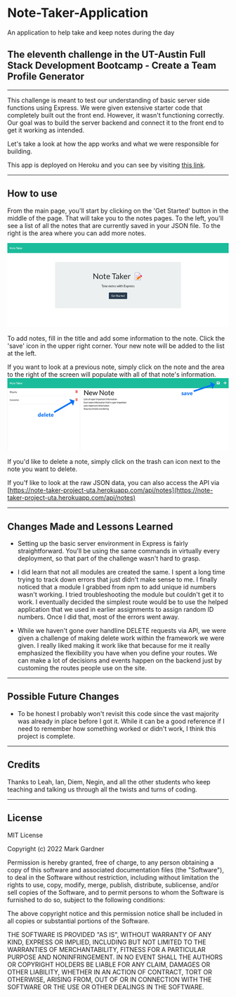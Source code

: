 # Note-Taker-Application
An application to help take and keep notes during the day

## The eleventh challenge in the UT-Austin Full Stack Development Bootcamp - Create a Team Profile Generator


___


This challenge is meant to test our understanding of basic server side functions using Express. We were given extensive starter code that completely built out the front end. However, it wasn't functioning correctly. Our goal was to build the server backend and connect it to the front end to get it working as intended. 

Let's take a look at how the app works and what we were responsible for building.

This app is deployed on Heroku and you can see by visiting [this link](https://note-taker-project-uta.herokuapp.com/).


___



## How to use

From the main page, you'll start by clicking on the 'Get Started' button in the middle of the page. That will take you to the notes pages. To the left, you'll see a list of all the notes that are currently saved in your JSON file. To the right is the area where you can add more notes.

![Main page for the Note Taker App](./Assets/Note%20taker%20main%20page.jpg)

To add notes, fill in the title and add some information to the note. Click the 'save' icon in the upper right corner. Your new note will be added to the list at the left.

If you want to look at a previous note, simply click on the note and the area to the right of the screen will populate with all of that note's information.
![Notes page for note taker app](./Assets/Notes%20in%20the%20note%20taker%20app.jpg)

If you'd like to delete a note, simply click on the trash can icon next to the note you want to delete.

If you'f like to look at the raw JSON data, you can also access the API via [https://note-taker-project-uta.herokuapp.com/api/notes](https://note-taker-project-uta.herokuapp.com/api/notes)


___


## Changes Made and Lessons Learned

- Setting up the basic server environment in Express is fairly straightforward. You'll be using the same commands in virtually every deployment, so that part of the challenge wasn't hard to grasp. 

- I did learn that not all modules are created the same. I spent a long time trying to track down errors that just didn't make sense to me. I finally noticed that a module I grabbed from npm to add unique id numbers wasn't working. I tried troubleshooting the module but couldn't get it to work. I eventually decided the simplest route would be to use the helped application that we used in earlier assignments to assign random ID numbers. Once I did that, most of the errors went away.

- While we haven't gone over handline DELETE requests via API, we were given a challenge of making delete work within the framework we were given. I really liked making it work like that because for me it really emphasized the flexibility you have when you define your routes. We can make a lot of decisions and events happen on the backend just by customing the routes people use on the site.


___



## Possible Future Changes

- To be honest I probably won't revisit this code since the vast majority was already in place before I got it. While it can be a good reference if I need to remember how something worked or didn't work, I think this project is complete.


___



## Credits
Thanks to Leah, Ian, Diem, Negin, and all the other students who keep teaching and talking us through all the twists and turns of coding.



___



## License

MIT License

Copyright (c) 2022 Mark Gardner

Permission is hereby granted, free of charge, to any person obtaining a copy
of this software and associated documentation files (the "Software"), to deal
in the Software without restriction, including without limitation the rights
to use, copy, modify, merge, publish, distribute, sublicense, and/or sell
copies of the Software, and to permit persons to whom the Software is
furnished to do so, subject to the following conditions:

The above copyright notice and this permission notice shall be included in all
copies or substantial portions of the Software.

THE SOFTWARE IS PROVIDED "AS IS", WITHOUT WARRANTY OF ANY KIND, EXPRESS OR
IMPLIED, INCLUDING BUT NOT LIMITED TO THE WARRANTIES OF MERCHANTABILITY,
FITNESS FOR A PARTICULAR PURPOSE AND NONINFRINGEMENT. IN NO EVENT SHALL THE
AUTHORS OR COPYRIGHT HOLDERS BE LIABLE FOR ANY CLAIM, DAMAGES OR OTHER
LIABILITY, WHETHER IN AN ACTION OF CONTRACT, TORT OR OTHERWISE, ARISING FROM,
OUT OF OR IN CONNECTION WITH THE SOFTWARE OR THE USE OR OTHER DEALINGS IN THE
SOFTWARE.